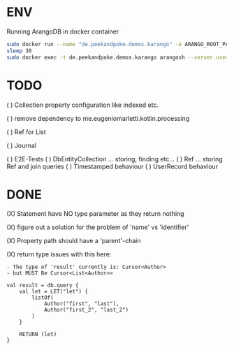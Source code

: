 # ENV

Running ArangoDB in docker container

```bash
sudo docker run --name "de.peekandpoke.demos.karango" -e ARANGO_ROOT_PASSWORD= -p 8529:8529 -d arangodb 
sleep 30
sudo docker exec -t de.peekandpoke.demos.karango arangosh --server.username=root --server.password= --javascript.execute-string="db._createDatabase('kotlindev')"

```

# TODO

( ) Collection property configuration like indexed etc.

( ) remove dependency to me.eugeniomarletti.kotlin.processing

( ) Ref for List<T>

( ) Journal

( ) E2E-Tests
( ) DbEntityCollection ... storing, finding etc...
( ) Ref ... storing Ref and join queries
( ) Timestamped behaviour
( ) UserRecord behaviour

# DONE

(X) Statement have NO type parameter as they return nothing

(X) figure out a solution for the problem of 'name' vs 'identifier'

(X) Property path should have a 'parent'-chain

(X) return type issues with this here:

    - The type of 'result' currently is: Cursor<Author>  
    - but MUST Be Cursor<List<Author>>  

    val result = db.query {
        val let = LET("let") {
            listOf(
                Author("first", "last"),
                Author("first_2", "last_2")
            )
        }

        RETURN (let)
    }

